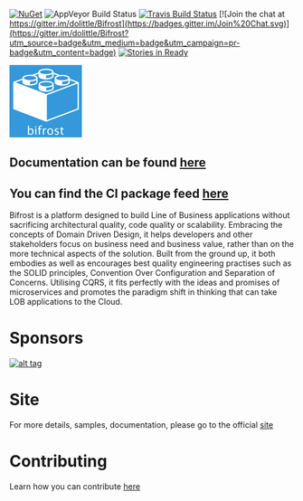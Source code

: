 [![NuGet](https://img.shields.io/nuget/v/Bifrost.svg)]() ![AppVeyor Build Status](https://ci.appveyor.com/api/projects/status/93saivbkl94plciv?svg=true) [![Travis Build Status](https://travis-ci.org/dolittle/Bifrost.svg?branch=master)](https://travis-ci.org/dolittle/Bifrost)
[![Join the chat at https://gitter.im/dolittle/Bifrost](https://badges.gitter.im/Join%20Chat.svg)](https://gitter.im/dolittle/Bifrost?utm_source=badge&utm_medium=badge&utm_campaign=pr-badge&utm_content=badge)
[![Stories in Ready](https://badge.waffle.io/dolittle/Bifrost.png?label=ready&title=Ready)](http://waffle.io/dolittle/Bifrost)

![Bifrost Logo](Media/Logo/logo_128x128.png)

## Documentation can be found [here](https://dolittle.github.io/bifrost)

## You can find the CI package feed [here](https://www.myget.org/gallery/bifrost)


Bifrost is a platform designed to build Line of Business applications without sacrificing architectural quality, code quality or scalability. Embracing the concepts of Domain Driven Design, it helps developers and other stakeholders focus on business need and business value, rather than on the more technical aspects of the solution. Built from the ground up, it both embodies as well as encourages best quality engineering practises such as the SOLID principles, Convention Over Configuration and Separation of Concerns. Utilising CQRS, it fits perfectly with the ideas and promises of microservices and promotes the paradigm shift in thinking that can take LOB applications to the Cloud.

# Sponsors

[![alt tag](https://raw.github.com/dolittle/Bifrost-Site/master/Sponsors/NDepend.png)](http://www.ndepend.com)

# Site
For more details, samples, documentation, please go to the official [site](https://dolittle.github.io/bifrost)

# Contributing
Learn how you can contribute [here](https://dolittle.github.io/bifrost/Articles/contributing.html)
